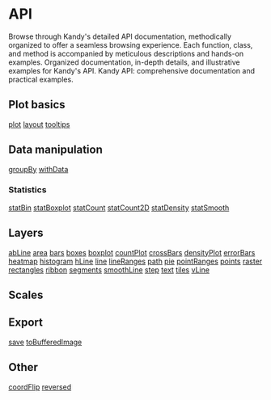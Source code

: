 # API

<web-summary>
    Browse through Kandy's detailed API documentation, methodically organized to offer a seamless browsing experience.
    Each function, class, and method is accompanied by meticulous descriptions and hands-on examples.
</web-summary>
<card-summary>
    Organized documentation, in-depth details, and illustrative examples for Kandy's API.
</card-summary>
<link-summary>
    Kandy API: comprehensive documentation and practical examples.
</link-summary>


## Plot basics
[plot](Plot-API.md)
[layout](Layout-API.md)
[tooltips](Tooltips-API.md)
## Data manipulation
[groupBy](GroupBy-API.md)
[withData](WithData-API.md)
### Statistics
[statBin](StatBin-API.md)
[statBoxplot](StatBoxplot-API.md)
[statCount](StatCount-API.md)
[statCount2D](StatCount2D-API.md)
[statDensity](StatDensity-API.md)
[statSmooth](StatSmooth-API.md)
## Layers
[abLine](AbLine-API.md)
[area](Area-API.md)
[bars](Bars-API.md)
[boxes](Boxes-API.md)
[boxplot](Boxplot-API.md)
[countPlot](CountPlot-API.md)
[crossBars](CrossBars-API.md)
[densityPlot](DensityPlot-API.md)
[errorBars](ErrorBars-API.md)
[heatmap](Heatmap-API.md)
[histogram](Histogram-API.md)
[hLine](HLine-API.md)
[line](Line-API.md)
[lineRanges](LineRanges-API.md)
[path](Path-API.md)
[pie](Pie-API.md)
[pointRanges](PointRanges-API.md)
[points](Points-API.md)
[raster](Raster-API.md)
[rectangles](Rectangles-API.md)
[ribbon](Ribbon-API.md)
[segments](Segments-API.md)
[smoothLine](SmoothLine-API.md)
[step](Step-API.md)
[text](Text-API.md)
[tiles](Tiles-API.md)
[vLine](VLine-API.md)
## Scales
## Export
[save](Save-API.md)
[toBufferedImage](ToBufferedImage-API.md)
## Other
[coordFlip](Coordinates-API.md)
[reversed](Reversed-API.md)
